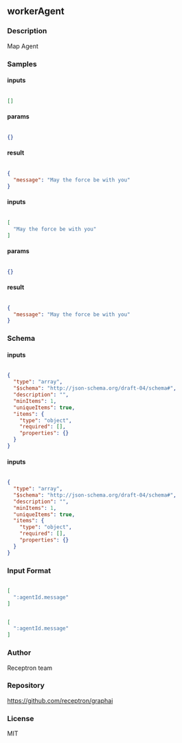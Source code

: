 ## workerAgent

### Description

Map Agent

### Samples

#### inputs

```json

[]

````

#### params

```json

{}

````

#### result

```json

{
  "message": "May the force be with you"
}

````
#### inputs

```json

[
  "May the force be with you"
]

````

#### params

```json

{}

````

#### result

```json

{
  "message": "May the force be with you"
}

````

### Schema

#### inputs

```json

{
  "type": "array",
  "$schema": "http://json-schema.org/draft-04/schema#",
  "description": "",
  "minItems": 1,
  "uniqueItems": true,
  "items": {
    "type": "object",
    "required": [],
    "properties": {}
  }
}

````
#### inputs

```json

{
  "type": "array",
  "$schema": "http://json-schema.org/draft-04/schema#",
  "description": "",
  "minItems": 1,
  "uniqueItems": true,
  "items": {
    "type": "object",
    "required": [],
    "properties": {}
  }
}

````

### Input Format

```json

[
  ":agentId.message"
]

````
```json

[
  ":agentId.message"
]

````

### Author

Receptron team

### Repository

https://github.com/receptron/graphai


### License

MIT

